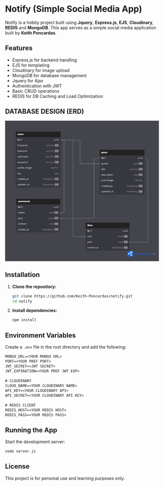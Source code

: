 # Notify (Simple Social Media App)

Notify is a hobby project built using **Jquery**, **Express.js**, **EJS**, **Cloudinary**, **REDIS** and **MongoDB**. This app serves as a simple social media application built by **Keith Poncardas**.

## Features
- Express.js for backend handling
- EJS for templating
- Cloudinary for image upload
- MongoDB for database management
- Jquery for Ajax
- Authentication with JWT
- Basic CRUD operations
- REDIS for DB Caching and Load Optimization

## DATABASE DESIGN (ERD)
![ERD](ERD.png)

## Installation
1. **Clone the repository:**
   ```sh
   git clone https://github.com/Keith-Poncardas/notify.git
   cd notify
   ```
2. **Install dependencies:**
   ```sh
   npm install
   ```

## Environment Variables
Create a `.env` file in the root directory and add the following:

```
MONGO_URL=<YOUR MONGO URL>
PORT=<YOUR PREF PORT>
JWT_SECRET=<JWT SECRET>
JWT_EXPIRATION=<YOUR PREF JWT EXP>

# CLOUDINARY
CLOUD_NAME=<YOUR CLOUDINARY NAME>
API_KEY=<YOUR CLOUDINARY API>
API_SECRET=<YOUR CLOUDINARY API KEY>

# REDIS CLIENT
REDIS_HOST=<YOUR REDIS HOST>
REDIS_PASS=<YOUR REDIS PASS>
```

## Running the App
Start the development server:
```sh
node server.js
```

## License
This project is for personal use and learning purposes only.
